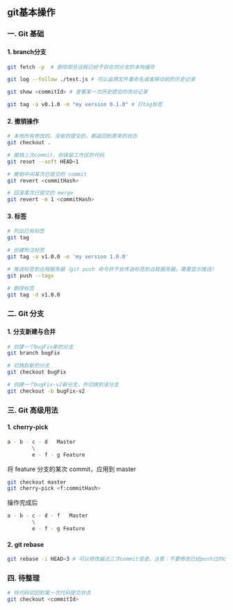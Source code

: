## git基本操作

### 一. Git 基础
#### 1. branch分支
```sh
git fetch -p  # 删除那些远程已经不存在的分支的本地缓存

git log --follow ./test.js # 可以追溯文件重命名或者移动前的历史记录

git show <commitId> # 查看某一次历史提交的改动记录

git tag -a v0.1.0 -m "my version 0.1.0" # 打tag标签
```
#### 2. 撤销操作
```sh
# 本地所有修改的。没有的提交的，都返回到原来的状态
git checkout .

# 撤销上次commit，但保留工作区的代码
git reset --soft HEAD~1

# 撤销中间某次已提交的 commit
git revert <commitHash>

# 回滚某次已提交的 merge
git revert -m 1 <commitHash>
```
#### 3. 标签
```sh
# 列出已有标签
git tag

# 创建附注标签
git tag -a v1.0.0 -m 'my version 1.0.0'

# 推送标签到远程服务器（git push 命令并不会传送标签到远程服务器，需要显示推送）
git push --tags

# 删除标签
git tag -d v1.0.0
```

### 二. Git 分支
#### 1. 分支新建与合并
```sh
# 创建一个bugFix新的分支
git branch bugFix

# 切换到新的分支
git checkout bugFix

# 创建一个bugFix-v2新分支，并切换到该分支
git checkout -b bugFix-v2
```

### 三. Git 高级用法
#### 1. cherry-pick
```sh
a - b - c - d   Master
        \
        e - f - g Feature
```
将 feature 分支的某次 commit，应用到 master
```sh
git checkout master
git cherry-pick <f:commitHash>
```
操作完成后
```sh
a - b - c - d - f   Master
        \
        e - f - g Feature
```

#### 2. git rebase
```sh
git rebase -i HEAD~3 # 可以修改最近三次commit信息，注意：不要修改已经push过的commit
```

### 四. 待整理
```sh
# 将代码切回到某一次代码提交状态
git checkout <commitId>
```